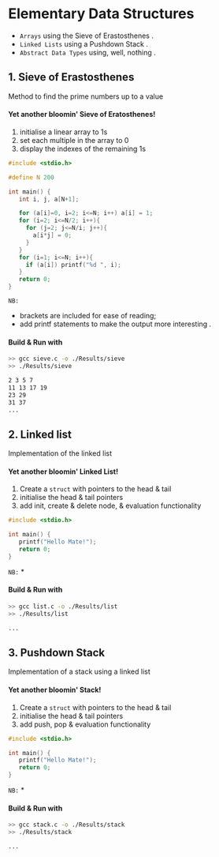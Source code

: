 
# Elementary Data Structures

* `Arrays` using the Sieve of Erastosthenes .  
* `Linked Lists` using a Pushdown Stack .  
* `Abstract Data Types` using, well, nothing .  

## 1. Sieve of Erastosthenes 

Method to find the prime numbers up to a value

#### Yet another bloomin' Sieve of Eratosthenes!

1. initialise a linear array to 1s
2. set each multiple in the array to 0    
3. display the indexes of the remaining 1s

```c
#include <stdio.h>

#define N 200

int main() {
   int i, j, a[N+1];

   for (a[i]=0, i=2; i<=N; i++) a[i] = 1;
   for (i=2; i<=N/2; i++){
     for (j=2; j<=N/i; j++){
       a[i*j] = 0;
     }
   }
   for (i=1; i<=N; i++){
     if (a[i]) printf("%d ", i);
   }
   return 0;
}
```
`NB:` 
* brackets are included for ease of reading;    
* add printf statements to make the output more interesting .  

#### Build & Run with   

```bash
>> gcc sieve.c -o ./Results/sieve
>> ./Results/sieve

2 3 5 7 
11 13 17 19 
23 29 
31 37 
...

```

## 2. Linked list 

Implementation of the linked list

#### Yet another bloomin' Linked List!

1. Create a `struct` with pointers to the head & tail
2. initialise the head & tail pointers    
3. add init, create & delete node, & evaluation functionality

```c
#include <stdio.h>

int main() {
   printf("Hello Mate!");
   return 0;
}
```
`NB:` 
*    

#### Build & Run with   

```bash
>> gcc list.c -o ./Results/list
>> ./Results/list

...

```

## 3. Pushdown Stack 

Implementation of a stack using a linked list

#### Yet another bloomin' Stack!

1. Create a `struct` with pointers to the head & tail
2. initialise the head & tail pointers    
3. add push, pop & evaluation functionality

```c
#include <stdio.h>

int main() {
   printf("Hello Mate!");
   return 0;
}
```
`NB:` 
*    

#### Build & Run with   

```bash
>> gcc stack.c -o ./Results/stack
>> ./Results/stack

...

```
